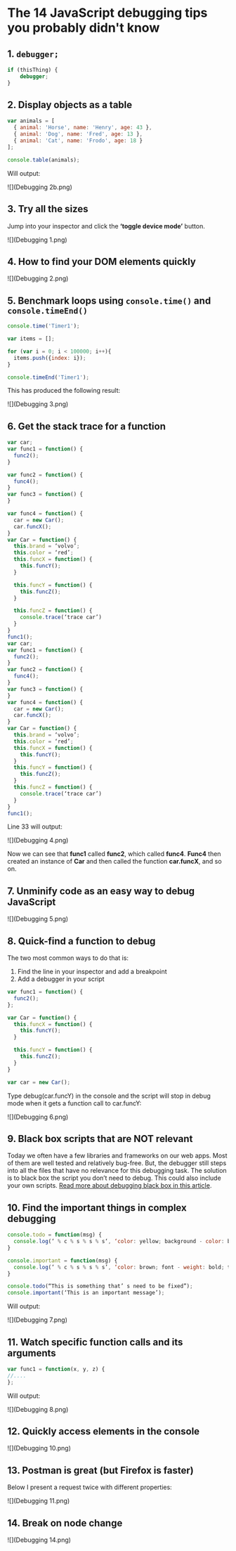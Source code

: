 # The 14 JavaScript debugging tips you probably didn't know

## 1. `debugger;`

```js
if (thisThing) {
    debugger;
}
```

## 2. Display objects as a table

```js
var animals = [
  { animal: 'Horse', name: 'Henry', age: 43 },
  { animal: 'Dog', name: 'Fred', age: 13 },
  { animal: 'Cat', name: 'Frodo', age: 18 }
];

console.table(animals);
```

Will output:

![](Debugging 2b.png)

## 3. Try all the sizes

Jump into your inspector and click the __‘toggle device mode’__ button.

![](Debugging 1.png)

## 4. How to find your DOM elements quickly

![](Debugging 2.png)

## 5. Benchmark loops using `console.time()` and `console.timeEnd()`

```js
console.time('Timer1');

var items = [];

for (var i = 0; i < 100000; i++){
  items.push({index: i});
}

console.timeEnd('Timer1');
```

This has produced the following result:

![](Debugging 3.png)

## 6. Get the stack trace for a function

```js
var car;
var func1 = function() {
  func2();
}

var func2 = function() {
  func4();
}
var func3 = function() {
}

var func4 = function() {
  car = new Car();
  car.funcX();
}
var Car = function() {
  this.brand = ‘volvo’;
  this.color = ‘red’;
  this.funcX = function() {
    this.funcY();
  }

  this.funcY = function() {
    this.funcZ();
  }

  this.funcZ = function() {
    console.trace(‘trace car’)
  }
}
func1();
var car;
var func1 = function() {
  func2();
}
var func2 = function() {
  func4();
}
var func3 = function() {
}
var func4 = function() {
  car = new Car();
  car.funcX();
}
var Car = function() {
  this.brand = ‘volvo’;
  this.color = ‘red’;
  this.funcX = function() {
    this.funcY();
  }
  this.funcY = function() {
    this.funcZ();
  }
  this.funcZ = function() {
    console.trace(‘trace car’)
  }
}
func1();
```

Line 33 will output:

![](Debugging 4.png)

Now we can see that __func1__ called __func2__, which called __func4__. __Func4__ then created an instance of __Car__ and then called the function __car.funcX__, and so on.

## 7. Unminify code as an easy way to debug JavaScript

![](Debugging 5.png)

## 8. Quick-find a function to debug

The two most common ways to do that is:

1. Find the line in your inspector and add a breakpoint
2. Add a debugger in your script

```js
var func1 = function() {
  func2();
};

var Car = function() {
  this.funcX = function() {
    this.funcY();
  }

  this.funcY = function() {
    this.funcZ();
  }
}

var car = new Car();
```

Type debug(car.funcY) in the console and the script will stop in debug mode when it gets a function call to car.funcY:

![](Debugging 6.png)

## 9.  Black box scripts that are NOT relevant

Today we often have a few libraries and frameworks on our web apps. Most of them are well tested and relatively bug-free. But, the debugger still steps into all the files that have no relevance for this debugging task. The solution is to black box the script you don’t need to debug. This could also include your own scripts. [Read more about debugging black box in this article](https://raygun.com/blog/javascript-debugging-with-black-box/).

## 10. Find the important things in complex debugging

```js
console.todo = function(msg) {
  console.log(‘ % c % s % s % s‘, ‘color: yellow; background - color: black;’, ‘–‘, msg, ‘–‘);
}

console.important = function(msg) {
  console.log(‘ % c % s % s % s’, ‘color: brown; font - weight: bold; text - decoration: underline;’, ‘–‘, msg, ‘–‘);
}

console.todo(“This is something that’ s need to be fixed”);
console.important(‘This is an important message’);
```

Will output:

![](Debugging 7.png)

## 11. Watch specific function calls and its arguments

```js
var func1 = function(x, y, z) {
//....
};
```

Will output:

![](Debugging 8.png)

## 12. Quickly access elements in the console

![](Debugging 10.png)

## 13. Postman is great (but Firefox is faster)

Below I present a request twice with different properties:

![](Debugging 11.png)

## 14. Break on node change

![](Debugging 14.png)
